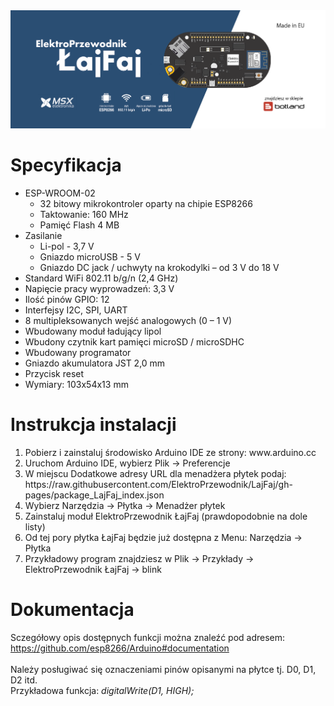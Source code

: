 <img src="https://raw.githubusercontent.com/ElektroPrzewodnik/LajFaj/gh-pages/intro.png" alt="" />
<br />

# Specyfikacja

<ul>
<li>ESP-WROOM-02

<ul>
<li>32 bitowy mikrokontroler oparty na chipie ESP8266</li>
<li>Taktowanie: 160 MHz</li>
<li>Pamięć Flash 4 MB</li>
</ul></li>

<li>Zasilanie
<ul>
<li>Li-pol - 3,7 V</li>
<li>Gniazdo microUSB - 5 V</li>
<li>Gniazdo DC jack / uchwyty na krokodylki – od 3 V do 18 V</li>
</ul></li>

<li>Standard WiFi 802.11 b/g/n (2,4 GHz)</li>
<li>Napięcie pracy wyprowadzeń: 3,3 V</li>
<li>Ilość pinów GPIO: 12</li>
<li>Interfejsy I2C, SPI, UART</li>
<li>8 multipleksowanych wejść analogowych (0 – 1 V)</li>
<li>Wbudowany moduł ładujący lipol</li>
<li>Wbudony czytnik kart pamięci microSD / microSDHC</li>
<li>Wbudowany programator</li>
<li>Gniazdo akumulatora JST 2,0 mm</li>
<li>Przycisk reset</li>
<li>Wymiary: 103x54x13 mm</li>
</ul>

# Instrukcja instalacji
<ol>
<li>Pobierz i zainstaluj środowisko Arduino IDE ze strony: www.arduino.cc</li>
<li>Uruchom Arduino IDE, wybierz Plik -> Preferencje</li>
<li>W miejscu Dodatkowe adresy URL dla menadżera płytek podaj:
https://raw.githubusercontent.com/ElektroPrzewodnik/LajFaj/gh-pages/package_LajFaj_index.json</li>
<li>Wybierz Narzędzia -> Płytka -> Menadżer płytek</li>
<li>Zainstaluj moduł ElektroPrzewodnik ŁajFaj (prawdopodobnie na dole listy)</li>
<li>Od tej pory płytka ŁajFaj będzie już dostępna z Menu: Narzędzia -> Płytka</li>
<li>Przykładowy program znajdziesz w Plik -> Przykłady -> ElektroPrzewodnik ŁajFaj -> blink</li>
</ol>

# Dokumentacja
Sczegółowy opis dostępnych funkcji można znaleźć pod adresem:<br />
https://github.com/esp8266/Arduino#documentation
<br /><br >
Należy posługiwać się oznaczeniami pinów opisanymi na płytce tj. D0, D1, D2 itd.<br />
Przykładowa funkcja: <i>digitalWrite(D1, HIGH);</i>
